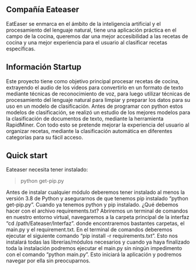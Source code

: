 ## Compañía Eateaser
EatEaser se enmarca en el ámbito de la inteligencia artificial y el procesamiento del lenguaje natural, tiene una aplicación práctica en el campo de la cocina, queremos dar una mejor accesibilidad a las recetas de cocina y una mejor experiencia para el usuario al clasificar recetas específicas. 
## Información Startup
Este proyecto tiene como objetivo principal procesar recetas de cocina, extrayendo el audio de los videos para convertirlo en un formato de texto mediante técnicas de reconocimiento de voz, para luego utilizar técnicas de procesamiento del lenguaje natural para limpiar y preparar los datos para su uso en un modelo de clasificación. Antes de programar con python estos modelos de clasificación, se realizó un estudio de los mejores modelos para la clasificación de documentos de texto, mediante la herramienta RapidMiner. Con todo esto se pretende mejorar la experiencia del usuario al organizar recetas, mediante la clasificación automática en diferentes categorías para su fácil acceso.

Quick start
-----------
Eateaser necesita tener instalado:
> python get-pip.py
    
Antes de instalar cualquier módulo deberemos tener instalado al menos la versión 3.8 de Python y asegurarnos de que tenemos pip instalado “python get-pip.py”.
Cuando ya tenemos python y pip instalado. ¿Qué debemos hacer con el archivo requirements.txt? Abriremos un terminal de comandos en nuestro entorno virtual, navegaremos a la carpeta principal de la interfaz “cd /path/Eateaser/Interfaz”. donde encontraremos bastantes carpetas, el main.py y el requirement.txt. En el terminal de comandos deberemos ejecutar el siguiente comando “pip install -r requirements.txt”. Esto nos instalará todas las librerías/módulos necesarios y cuando ya haya finalizado toda la instalación podremos ejecutar el main.py sin ningún impedimento con el comando “python main.py”. Esto iniciará la aplicación y podremos navegar por ella sin preocuparnos.
